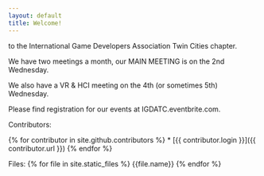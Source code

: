 ```yaml
---
layout: default
title: Welcome!
---
```


to the International Game Developers Association Twin Cities chapter.

We have two meetings a month, our MAIN MEETING is on the 2nd Wednesday.

We also have a VR & HCI meeting on the 4th (or sometimes 5th) Wednesday.

Please find registration for our events at IGDATC.eventbrite.com.

Contributors:

{% for contributor in site.github.contributors %}
	* [{{ contributor.login }}]({{ contributor.url }})
	<!-- <a href='{{contributor.url}}'>
		<img src='{{contributor.avatar_url}}' alt='{{contributor.login}}' />
	</a> -->
{% endfor %}

Files:
{% for file in site.static_files %}
	{{file.name}}
{% endfor %}
